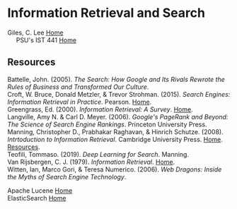 # Information Retrieval and Search



Giles, C. Lee [Home](http://clgiles.ist.psu.edu)<br>
&nbsp;&nbsp;&nbsp;&nbsp;
PSU's IST 441 [Home](http://clgiles.ist.psu.edu/IST441/)<br>

## Resources

Battelle, John. (2005). _The Search: How Google and Its Rivals Rewrote the Rules of Business and Transformed Our Culture_.<br>
Croft, W. Bruce, Donald Metzler, & Trevor Strohman. (2015). _Search Engines: Information Retrieval in Practice_. Pearson. [Home](http://ciir.cs.umass.edu/downloads/SEIRiP.pdf).<br>
Greengrass, Ed. (2000). _Information Retrieval: A Survey_. [Home](https://www.csee.umbc.edu/csee/research/cadip/readings/IR.report.120600.book.pdf).<br>
Langville, Amy N. & Carl D. Meyer. (2006). _Google's PageRank and Beyond: The Science of Search Engine Rankings_. Princeton University Press.<br>
Manning, Christopher D., Prabhakar Raghavan, & Hinrich Schutze. (2008). _Intrtoduction to Information Retrieval_. Cambridge University Press. [Home](https://nlp.stanford.edu/IR-book/information-retrieval-book.html). [Resources](https://nlp.stanford.edu/IR-book/information-retrieval.html).<br>
Teofili, Tommaso. (2019). _Deep Learning for Search_. Manning.<br>
Van Rijsbergen, C. J. (1979). _Information Retrieval_. [Home](http://www.dcs.gla.ac.uk/Keith/Preface.html).<br>
Witten, Ian, Marco Gori, & Teresa Numerico. (2006). _Web Dragons: Inside the Myths of Search Engine Technology_.<br>

Apache Lucene [Home](https://lucene.apache.org)<br>
ElasticSearch [Home](https://www.elastic.co/elasticsearch/)<br>
